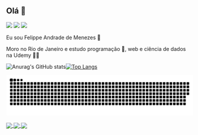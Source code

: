 ## Olá 👋

<a href="https://instagram.com/felippe_menezes" target="_blank"><img src="https://img.shields.io/badge/-Instagram-%23E4405F?style=for-the-badge&logo=instagram&logoColor=white" target="_blank"></a>
<a href = "mailto:4drade@gmail.com"><img src="https://img.shields.io/badge/Gmail-D14836?style=for-the-badge&logo=gmail&logoColor=white" target="_blank"></a>
<a href="https://www.linkedin.com/in/felippe-menezes-615436237/" target="_blank"><img src="https://img.shields.io/badge/-LinkedIn-%230077B5?style=for-the-badge&logo=linkedin&logoColor=white" target="_blank"></a>   
</div>

<p>Eu sou Felippe Andrade de Menezes 🧑

Moro no Rio de Janeiro e estudo programação 🐍, web e ciência de dados na Udemy 🧑‍💻</p>

![Anurag's GitHub stats](https://github-readme-stats.vercel.app/api?username=l0p0v&show_icons=true&theme=dark&count_private=True&include_all_commits=True&custom_title=Felippe's+GitHub+Stats)[![Top Langs](https://github-readme-stats.vercel.app/api/top-langs/?username=l0p0v&layout=compact&theme=dark)](https://github.com/anuraghazra/github-readme-stats)

![Snake animation](https://github.com/l0p0v/l0p0v/blob/output/github-contribution-grid-snake.svg)

<a href="https://github.com/l0p0v/guppe">
  <img align="center" src="https://github-readme-stats.vercel.app/api/pin/?username=l0p0v&repo=guppe&theme=dark" />
</a>
<a href="https://github.com/l0p0v/WebDev">
  <img align="center" src="https://github-readme-stats.vercel.app/api/pin/?username=l0p0v&repo=WebDev&theme=dark" />
</a>
<a href="https://github.com/l0p0v/Formacao-Cientista-de-Dados">
  <img align="center" src="https://github-readme-stats.vercel.app/api/pin/?username=l0p0v&repo=Formacao-Cientista-de-Dados&theme=dark" />
</a>
